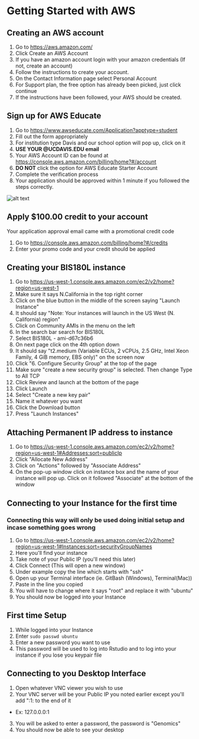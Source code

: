 # Getting Started with AWS
## Creating an AWS account

1. Go to https://aws.amazon.com/
2. Click Create an AWS Account
3. If you have an amazon account login with your amazon credentials (If not, create an account)
  1. Follow the instructions to create your account.
  2. On the Contact Information page select Personal Account
  3. For Support plan, the free option has already been picked, just click continue
4. If the instructions have been followed, your AWS should be created.

## Sign up for AWS Educate

1. Go to https://www.awseducate.com/Application?apptype=student
2. Fill out the form appropriately
  1. For institution type Davis and our school option will pop up, click on it
  2. __USE YOUR @UCDAVIS.EDU email__
  3. Your AWS Account ID can be found at https://console.aws.amazon.com/billing/home?#/account
  4. __DO NOT__ click the option for AWS Educate Starter Account
3. Complete the verification process
4. Your application should be approved within 1 minute if you followed the steps correctly.

![alt text](https://github.com/johnny3420/AWS_Setup/tree/master/Pictures/AWS_Educate.png "Example")

## Apply $100.00 credit to your account

Your application approval email came with a promotional credit code

1. Go to https://console.aws.amazon.com/billing/home?#/credits
2. Enter your promo code and your credit should be applied

## Creating your BIS180L instance

1. Go to https://us-west-1.console.aws.amazon.com/ec2/v2/home?region=us-west-1
  1. Make sure it says N.California in the top right corner
2. Click on the blue button in the middle of the screen saying "Launch Instance"
  1. It should say "Note: Your instances will launch in the US West (N. California) region"
3. Click on Community AMIs in the menu on the left
4. In the search bar search for BIS180L
5. Select BIS180L - ami-d67c36b6
6. On next page click on the 4th option down 
  1. It should say "t2.medium (Variable ECUs, 2 vCPUs, 2.5 GHz, Intel Xeon Family, 4 GiB memory, EBS only)" on the screen now
7. Click "6. Configure Security Group" at the top of the page
8. Make sure "create a new security group" is selected. Then change Type to All TCP
9. Click Review and launch at the bottom of the page
10. Click Launch
11. Select "Create a new key pair"
  1. Name it whatever you want
  2. Click the Download button
  3. Press "Launch Instances"
  
## Attaching Permanent IP address to instance

1. Go to https://us-west-1.console.aws.amazon.com/ec2/v2/home?region=us-west-1#Addresses:sort=publicIp
2. Click "Allocate New Address"
3. Click on "Actions" followed by "Associate Address"
4. On the pop-up window click on instance box and the name of your instance will pop up. Click on it followed "Associate" at the bottom of the window

## Connecting to your Instance for the first time
### Connecting this way will only be used doing initial setup and incase something goes wrong

1. Go to https://us-west-1.console.aws.amazon.com/ec2/v2/home?region=us-west-1#Instances:sort=securityGroupNames
  1. Here you'll find your instance
  2. Take note of your Public IP (you'll need this later)
2. Click Connect (This will open a new window)
3. Under example copy the line which starts with "ssh"
4. Open up your Terminal interface (ie. GitBash (Windows), Terminal(Mac))
5. Paste in the line you copied
  1. You will have to change where it says "root" and replace it with "ubuntu"
6. You should now be logged into your Instance

## First time Setup

1. While logged into your Instance
2. Enter `sudo passwd ubuntu`
  1. Enter a new password you want to use
  2. This password will be used to log into Rstudio and to log into your instance if you lose you keypair file
  
## Connecting to you Desktop Interface

1. Open whatever VNC viewer you wish to use
2. Your VNC server will be your Public IP you noted earlier except you'll add ":1: to the end of it
  * Ex: 127.0.0.0:1
3. You will be asked to enter a password, the password is "Genomics"
4. You should now be able to see your desktop
